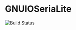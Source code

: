 GNUIOSeriaLite
==============

[![Build Status](https://travis-ci.org/Mr-TI/GNUIOSeriaLite.svg?branch=master)](https://travis-ci.org/Mr-TI/GNUIOSeriaLite)
